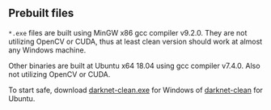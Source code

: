 ## Prebuilt files ##
`*.exe` files are built using MinGW x86 gcc compiler v9.2.0. They are not utilizing OpenCV or CUDA, thus at least clean version should work at almost any Windows machine.

Other binaries are built at Ubuntu x64 18.04 using gcc compiler v7.4.0. Also not utilizing OpenCV or CUDA.

To start safe, download [darknet-clean.exe](./darknet-clean.exe) for Windows of [darknet-clean](./darknet-clean) for Ubuntu.
